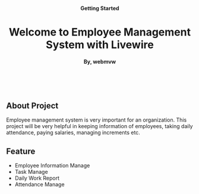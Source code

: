 <div style="padding:50px 0px;text-align: center;">
    <b>Getting Started</b>
    <h1>Welcome to Employee Management System with Livewire</h1>
    <h4>By, <b>webmvw</b></h4>
</div>



## About Project

Employee management system is very important for an organization. This project will be very helpful in keeping information of employees, taking daily attendance, paying salaries, managing increments etc.

## Feature

<ul>
	<li>Employee Information Manage</li>
	<li>Task Manage</li>
	<li>Daily Work Report</li>
	<li>Attendance Manage</li>
</ul>


